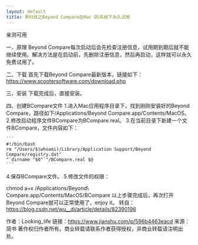 ```yaml
---
layout: default
title: 黑科技之Beyond Compare在Mac OS系统下永久试用
---
```


亲测可用

一、原理
Beyond Compare每次启动后会先检查注册信息，试用期到期后就不能继续使用。解决方法是在启动前，先删除注册信息，然后再启动，这样就可以永久免费试用了。

二、下载
首先下载Beyond Compare最新版本，链接如下：https://www.scootersoftware.com/download.php


三、安装
下载完成后，直接安装。

四、创建BCompare文件
1.进入Mac应用程序目录下，找到刚刚安装好的Beyond Compare，路径如下/Applications/Beyond Compare.app/Contents/MacOS。
2.修改启动程序文件BCompare为BCompare.real。
3.在当前目录下新建一个文件BCompare，文件内容如下：

    ```
    #!/bin/bash
    rm "/Users/$(whoami)/Library/Application Support/Beyond Compare/registry.dat"
    "`dirname "$0"`"/BCompare.real $@
    ```
4.保存BCompare文件。
5.修改文件的权限：

chmod a+x /Applications/Beyond\ Compare.app/Contents/MacOS/BCompare
以上步骤完成后，再次打开Beyond Compare就可以正常使用了，enjoy it。
转自：https://blog.csdn.net/wu__di/article/details/82390196

作者：Looking_life
链接：https://www.jianshu.com/p/596b4463eacd
来源：简书
著作权归作者所有。商业转载请联系作者获得授权，非商业转载请注明出处。